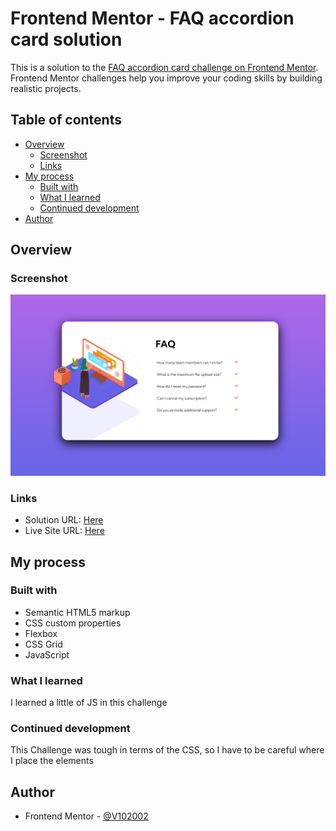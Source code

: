 # Frontend Mentor - FAQ accordion card solution

This is a solution to the [FAQ accordion card challenge on Frontend Mentor](https://www.frontendmentor.io/challenges/faq-accordion-card-XlyjD0Oam). Frontend Mentor challenges help you improve your coding skills by building realistic projects. 

## Table of contents

- [Overview](#overview)
  - [Screenshot](#screenshot)
  - [Links](#links)
- [My process](#my-process)
  - [Built with](#built-with)
  - [What I learned](#what-i-learned)
  - [Continued development](#continued-development)
- [Author](#author)



## Overview


### Screenshot

![](./Screenshot%202024-07-11%20181222.png)

### Links

- Solution URL: [Here](https://www.frontendmentor.io/solutions/second-js-challenge--faq-accordian-card-ii-c-IAeHlXI1)
- Live Site URL: [Here](https://v102002.github.io/Frontend-Projects/FAQ-Accordion-Card/index.html)

## My process

### Built with

- Semantic HTML5 markup
- CSS custom properties
- Flexbox
- CSS Grid
- JavaScript

### What I learned

I learned a little of JS in this challenge

### Continued development

This Challenge was tough in terms of the CSS, so I have to be careful where I place the elements


## Author
- Frontend Mentor - [@V102002](https://www.frontendmentor.io/profile/V102002)

